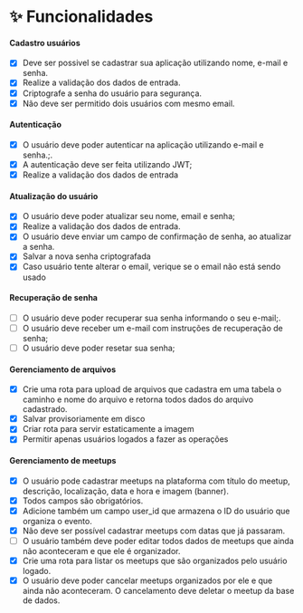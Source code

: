 # ✨ Funcionalidades

#### Cadastro usuários

- [x] Deve ser possivel se cadastrar sua aplicação utilizando nome, e-mail e senha.
- [x] Realize a validação dos dados de entrada.
- [x] Criptografe a senha do usuário para segurança.
- [x] Não deve ser permitido dois usuários com mesmo email.

#### Autenticação

- [x] O usuário deve poder autenticar na aplicação utilizando e-mail e senha.;.
- [x] A autenticação deve ser feita utilizando JWT;
- [x] Realize a validação dos dados de entrada

#### Atualização do usuário

- [x] O usuário deve poder atualizar seu nome, email e senha;
- [x] Realize a validação dos dados de entrada.
- [X] O usuário deve enviar um campo de confirmação de senha, ao atualizar a senha.
- [X] Salvar a nova senha criptografada
- [X] Caso usuário tente alterar o email, verique se o email não está sendo usado

#### Recuperação de senha

- [ ] O usuário deve poder recuperar sua senha informando o seu e-mail;.
- [ ] O usuário deve receber um e-mail com instruções de recuperação de senha;
- [ ] O usuário deve poder resetar sua senha;

#### Gerenciamento de arquivos

- [x] Crie uma rota para upload de arquivos que cadastra em uma tabela o caminho e nome do arquivo e retorna todos dados do arquivo cadastrado.
- [x] Salvar provisoriamente em disco
- [x] Criar rota para servir estaticamente a imagem
- [x] Permitir apenas usuários logados a fazer as operações

#### Gerenciamento de meetups

- [x] O usuário pode cadastrar meetups na plataforma com título do meetup, descrição, localização, data e hora e imagem (banner).
- [x] Todos campos são obrigatórios.
- [x] Adicione também um campo user_id que armazena o ID do usuário que organiza o evento.
- [x] Não deve ser possível cadastrar meetups com datas que já passaram.
- [ ] O usuário também deve poder editar todos dados de meetups que ainda não aconteceram e que ele é organizador.
- [x] Crie uma rota para listar os meetups que são organizados pelo usuário logado.
- [x] O usuário deve poder cancelar meetups organizados por ele e que ainda não aconteceram. O cancelamento deve deletar o meetup da base de dados.
